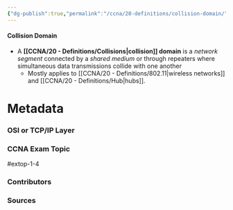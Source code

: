 ```yaml
---
{"dg-publish":true,"permalink":"/ccna/20-definitions/collision-domain/","tags":["defs_ccna"],"created":"2023-11-04T12:45:23.000-07:00","updated":"2023-11-12T18:42:41.336-08:00"}
---
```


#### Collision Domain
- A **[[CCNA/20 - Definitions/Collisions\|collision]] domain** is a *network segment* connected by a *shared medium* or through repeaters where simultaneous data transmissions collide with one another
	- Mostly applies to [[CCNA/20 - Definitions/802.11\|wireless networks]] and [[CCNA/20 - Definitions/Hub\|hubs]].

# Metadata
### OSI or TCP/IP Layer

### CCNA Exam Topic
#extop-1-4
### Contributors

### Sources

